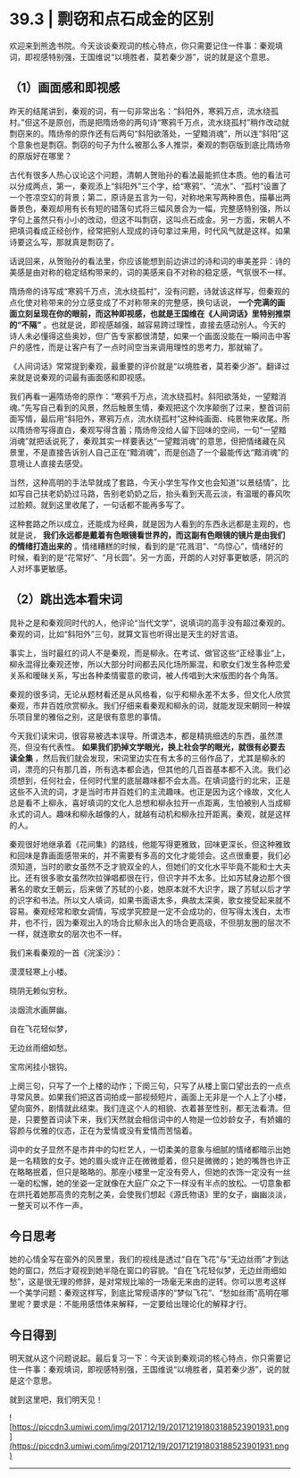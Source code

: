 # 39.3 | 剽窃和点石成金的区别

欢迎来到熊逸书院。今天谈谈秦观词的核心特点，你只需要记住一件事：秦观填词，即视感特别强，王国维说“以境胜者，莫若秦少游”，说的就是这个意思。

## （1）画面感和即视感

昨天的结尾讲到，秦观的词，有一句非常出名：“斜阳外，寒鸦万点，流水绕孤村。”但这不是原创，而是把隋炀帝的两句诗“寒鸦千万点，流水绕孤村”稍作改动就剽窃来的。隋炀帝的原作还有后两句“斜阳欲落处，一望黯消魂”，所以连“斜阳”这个意象也是剽窃。剽窃的句子为什么被那么多人推崇，秦观的剽窃版到底比隋炀帝的原版好在哪里？

古代有很多人热心议论这个问题，清朝人贺贻孙的看法最能抓住本质。他的看法可以分成两点，第一，秦观添上“斜阳外”三个字，给“寒鸦”、“流水”、“孤村”设置了一个苍凉空幻的背景；第二，原诗是五言为一句，对称地来写两种景色，描摹出两番景色，秦观却用有长有短的错落句式将三幅风景合为一幅，完整感特别强，所以字句上虽然只有小小的改动，但这不叫剽窃，这叫点石成金。另一方面，宋朝人不把填词看成正经创作，经常把别人现成的诗句拿过来用，时代风气就是这样。如果诗要这么写，那就真是剽窃了。

话说回来，从贺贻孙的看法里，你应该能想到前边讲过的诗和词的审美差异：诗的美感是由对称的稳定结构带来的，词的美感来自不对称的稳定感，气氛很不一样。

隋炀帝的诗写成“寒鸦千万点，流水绕孤村”，没有问题，诗就该这样写，但秦观的点化使对称带来的分立感变成了不对称带来的完整感，换句话说， **一个完满的画面立刻呈现在你的眼前，而这种即视感，也就是王国维在《人间词话》里特别推崇的“不隔”** 。也就是说，即视感越强，越容易跨过理性，直接去感动别人。今天的诗人未必懂得这些奥妙，但广告专家都很清楚，如果一个画面没能在一瞬间击中客户的感性，而是让客户有了一点时间空当来调用理性的思考力，那就输了。

《人间词话》常常提到秦观，最重要的评价就是“以境胜者，莫若秦少游”。翻译过来就是说秦观的词最有画面感和即视感。

我们再看一遍隋炀帝的原作：“寒鸦千万点，流水绕孤村。斜阳欲落处，一望黯消魂。”先写自己看到的风景，然后触景生情，秦观把这个次序颠倒了过来，整首词前面写情，最后用“斜阳外，寒鸦万点，流水绕孤村”这种纯画面、纯景物来收尾。所以隋炀帝写得直白，秦观写得含蓄；隋炀帝没给人留下回味的空间，一句“一望黯消魂”就把话说死了，秦观其实一样要表达“一望黯消魂”的意思，但把情绪藏在风景里，不是直接告诉别人自己正在“黯消魂”，而是创造了一个最能传达“黯消魂”的意境让人直接去感受。

当然，这种高明的手法早就成了套路，今天小学生写作文也会知道“以景结情”，比如写自己扶老奶奶过马路，告别老奶奶之后，抬头看到天高云淡，有温暖的春风吹过脸颊。就到这里收尾了，一句话都不能再多写了。

这种套路之所以成立，还能成为经典，就是因为人看到的东西永远都是主观的，也就是说， **我们永远都是戴着有色眼镜看世界的，而这副有色眼镜的镜片是由我们的情绪打造出来的** 。情绪糟糕的时候，看到的是“花溅泪”、“鸟惊心”，情绪好的时候，看到的是“花常好”、“月长圆”。另一方面，开朗的人对好事更敏感，阴沉的人对坏事更敏感。

## （2）跳出选本看宋词

晁补之是和秦观同时代的人，他评论“当代文学”，说填词的高手没有超过秦观的。秦观的词，比如“斜阳外”三句，就算文盲也听得出是天生的好言语。

事实上，当时最红的词人不是秦观，而是柳永。在考试、做官这些“正经事业”上，柳永混得比秦观还惨，所以大部分时间都去风化场所厮混，和歌女们发生各种恋爱关系和暧昧关系，写出各种柔情蜜意的歌词，被人传唱到大宋版图的各个角落。

秦观的很多词，无论从题材看还是从风格看，似乎和柳永差不太多，但文化人欣赏秦观，市井百姓欣赏柳永。我们仔细来看秦观和柳永的词，就能发现宋朝同一种娱乐项目里的雅俗之别，这是很有意思的事情。

今天我们读宋词，很容易被选本误导。所谓选本，都是精挑细选的东西，虽然漂亮，但没有代表性。 **如果我们扔掉文学眼光，换上社会学的眼光，就很有必要去读全集** ，然后我们就会发现，宋词里边实在有太多的三俗作品了，尤其是柳永的词，漂亮的只有那几首，所有选本都会选，但其他的几百首基本都不入流。我们必须想到，任何社会，任何时代里的底层趣味都不会太高。在填词盛行的北宋，正是这些不入流的词，才是当时市井百姓们的主流趣味。也正是因为这个缘故，文化人总是看不上柳永，喜好填词的文化人总想和柳永拉开一点距离，生怕被别人当成柳永式的词人。趣味和柳永越像的人，就越有动机和柳永拉开距离。秦观，就是这样的人。

秦观很好地继承着《花间集》的路线，他能写得更雅致，回味更深长，但这种雅致和回味是靠画面感带来的，并不需要有多高的文化才能领会。这点很重要，我们必须知道，当时的歌女虽然不乏才貌双全的人，但她们的文化水平毕竟不能和士大夫比。还有很多歌女虽然吹拉弹唱都很在行，但识字并不太多。比如苏轼身边那个很著名的歌女王朝云，后来做了苏轼的小妾，她原本就不大识字，跟了苏轼以后才学的识字和书法。所以文人填词，如果书面语太多，典故太深奥，歌女接受起来就不容易。秦观经常和歌女调情，写成学究腔是一定不会成功的，但写得太浅白，太市井，也不行，因为秦观出入的场合比柳永出入的场合更高级，不但朋友圈的层次不一样，就连歌女的层次也不一样。

我们来看秦观的一首《浣溪沙》：

漠漠轻寒上小楼。

晓阴无赖似穷秋。

淡烟流水画屏幽。

自在飞花轻似梦，

无边丝雨细如愁。

宝帘闲挂小银钩。

上阕三句，只写了一个上楼的动作；下阕三句，只写了从楼上窗口望出去的一点点寻常风景。如果我们把这首词拍成一部视频短片，画面上无非是一个人上了小楼，望向窗外，剧情就此结束。我们连这个人的相貌、衣着甚至性别，都无法看清。但是，只要整首词读下来，我们天然就会相信词中的人物是一位妙龄女子，有娇媚的容颜与优雅的仪态，正在为爱情或没有爱情而苦恼着。

词中的女子显然不是市井中的勾栏艺人，一切柔美的意象与细腻的情绪都暗示出她是一名精致的女子。她的眉头或许正在微微蹙着，但只是微微的；她的嘴唇也许正在略略抿着，但只是略略的。那座小楼里一定没有旁人，但她的衣饰一定没有一丝一毫的松懈，她的坐姿一定就像在大庭广众之下一样没有半点的放松。一切意象都在烘托着她那高贵的克制之美，会使我们想起《源氏物语》里的女子，幽幽淡淡，一整天可以不作一声。

## 今日思考

她的心情全写在窗外的风景里，我们的视线是透过“自在飞花”与“无边丝雨”才到达她的窗口，然后才窥视到她半隐在窗口的容貌。“自在飞花轻似梦，无边丝雨细如愁”，这是很无理的修辞，是对常规比喻的一场毫无来由的逆转。你可以思考这样一个美学问题：秦观这样写，到底比常规语序的“梦似飞花”、“愁如丝雨”高明在哪里呢？要求是：不能用感悟体来解释，一定要给出理论化的解释才行。

## 今日得到

明天就从这个问题说起。最后复习一下：今天谈到秦观词的核心特点，你只需要记住一件事：秦观填词，即视感特别强，王国维说“以境胜者，莫若秦少游”，说的就是这个意思。

就到这里吧，我们明天见！

![https://piccdn3.umiwi.com/img/201712/19/201712191803188523901931.png](https://piccdn3.umiwi.com/img/201712/19/201712191803188523901931.png)

---
